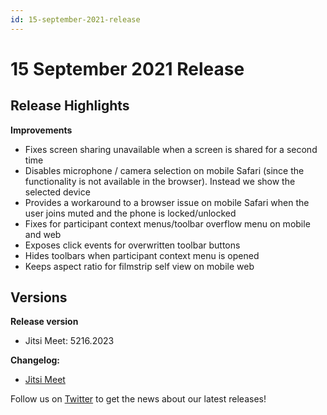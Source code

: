 ```yaml
---
id: 15-september-2021-release
---
```


# 15 September 2021 Release

## Release Highlights

**Improvements**

* Fixes screen sharing unavailable when a screen is shared for a second time
* Disables microphone / camera selection on mobile Safari (since the functionality is not available in the browser). Instead we show the selected device
* Provides a workaround to a browser issue on mobile Safari when the user joins muted and the phone is locked/unlocked
* Fixes for participant context menus/toolbar overflow menu on mobile and web
* Exposes click events for overwritten toolbar buttons
* Hides toolbars when participant context menu is opened
* Keeps aspect ratio for filmstrip self view on mobile web

## Versions

**Release version**

* Jitsi Meet: 5216.2023

**Changelog:**

* [Jitsi Meet](https://github.com/jitsi/jitsi-meet/compare/68cfb46eb6ffe722992d8f1f5f1d81ef050b553e...6338a712a16bdb4f065b1b0a1424870a203f9fda)

Follow us on [Twitter](https://twitter.com/JaaSOfficial) to get the news about our latest releases!
